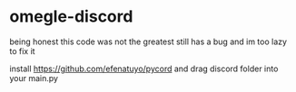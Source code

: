 # omegle-discord

being honest this code was not the greatest still has a bug and im too lazy to fix it

install https://github.com/efenatuyo/pycord and drag discord folder into your main.py
